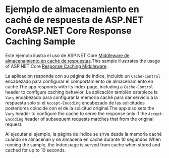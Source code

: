 # <a name="aspnet-core-response-caching-sample"></a><span data-ttu-id="17e24-101">Ejemplo de almacenamiento en caché de respuesta de ASP.NET Core</span><span class="sxs-lookup"><span data-stu-id="17e24-101">ASP.NET Core Response Caching Sample</span></span>

<span data-ttu-id="17e24-102">Este ejemplo ilustra el uso de ASP.NET Core [Middleware de almacenamiento en caché de respuestas](https://docs.microsoft.com/aspnet/core/performance/caching/middleware).</span><span class="sxs-lookup"><span data-stu-id="17e24-102">This sample illustrates the usage of ASP.NET Core [Response Caching Middleware](https://docs.microsoft.com/aspnet/core/performance/caching/middleware).</span></span>

<span data-ttu-id="17e24-103">La aplicación responde con su página de índice, incluido un `Cache-Control` encabezado para configurar el comportamiento de almacenamiento en caché.</span><span class="sxs-lookup"><span data-stu-id="17e24-103">The app responds with its Index page, including a `Cache-Control` header to configure caching behavior.</span></span> <span data-ttu-id="17e24-104">La aplicación también establece la `Vary` encabezado para configurar la memoria caché para dar servicio a la respuesta solo si el `Accept-Encoding` encabezado de las solicitudes posteriores coincide con el de la solicitud original.</span><span class="sxs-lookup"><span data-stu-id="17e24-104">The app also sets the `Vary` header to configure the cache to serve the response only if the `Accept-Encoding` header of subsequent requests matches that from the original request.</span></span>

<span data-ttu-id="17e24-105">Al ejecutar el ejemplo, la página de índice se sirve desde la memoria caché cuando se almacenan y se almacena en caché durante 10 segundos.</span><span class="sxs-lookup"><span data-stu-id="17e24-105">When running the sample, the Index page is served from cache when stored and cached for up to 10 seconds.</span></span>
